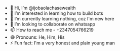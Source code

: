 - 👋 Hi, I’m @ijobaolachasewealth
- 👀 I’m interested in learning how to build bots 
- 🌱 I’m currently learning nothing, coz I'm new here
- 💞️ I’m looking to collaborate on whatsapp 
- 📫 How to reach me - +2347054766219
- 😄 Pronouns: He, Him, His
- ⚡ Fun fact: I'm a very honest and plain young man 

<!---
ijobaolachasewealth/ijobaolachasewealth is a ✨ special ✨ repository because its `README.md` (this file) appears on your GitHub profile.
You can click the Preview link to take a look at your changes.
--->
